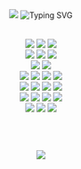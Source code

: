 <div align="center">
  <!-- 헤더 -->
<!--   <img src="https://capsule-render.vercel.app/api?type=waving&height=150&color=0:ff6623,100:ff67d5&section=header&fontColor=ffffff&animation=twinkling&descSize=15&descAlign=100"/>
 -->
<img src="https://capsule-render.vercel.app/api?type=waving&height=150&color=0:9072b9,100:e6acd5&section=header&fontColor=ffffff&animation=twinkling&descSize=20&descAlign=100&height=20"/>
  
  <img src="https://readme-typing-svg.demolab.com?font=Doto&weight=900&pause=10&color=black&background=F8F8F800&center=true&width=500&lines=Hi,+I'm+Soyoung!+Welcome+to+my+GitHub+:D" alt="Typing SVG" />

  <!-- 스택 -->
  </br>
  </br>
  </br>
  <img src="https://img.shields.io/badge/Java-007396?style=flat-square&logo=Java&logoColor=white" />
  <img src="https://img.shields.io/badge/Spring-6DB33F?style=flat-square&logo=Spring&logoColor=white" />
  <img src="https://img.shields.io/badge/SpringBoot-6DB33F?style=flat-square&logo=Spring&logoColor=white" />

  </br>
  <img src="https://img.shields.io/badge/Amazon-FF9900?style=flat-square&logo=Amazon&logoColor=white" />
  <img src="https://img.shields.io/badge/Amazon%20EC2-FF9900?style=flat-square&logo=Amazon%20EC2&logoColor=white" />
  <img src="https://img.shields.io/badge/Amazon%20RDS-527FFF?style=flat-square&logo=Amazon%20RDS&logoColor=white" />

  </br>
  <img src="https://img.shields.io/badge/Apache%20Tomcat-F8DC75?style=flat-square&logo=Apache%20Tomcat&logoColor=white" />
  <img src="https://img.shields.io/badge/Linux-FCC624?style=flat-square&logo=Linux&logoColor=white" />

  </br>
  <img src="https://img.shields.io/badge/Git-F05032?style=flat-square&logo=Git&logoColor=white" />
  <img src="https://img.shields.io/badge/GitHub-181717?style=flat-square&logo=GitHub&logoColor=white" />
  <img src="https://img.shields.io/badge/Slack-4A154B?style=flat-square&logo=Slack&logoColor=white" />
  <img src="https://img.shields.io/badge/Jira-0052CC?style=flat-square&logo=Jira&logoColor=white" />

  </br>
  <img src="https://img.shields.io/badge/Swagger-85EA2D?style=flat-square&logo=Swagger&logoColor=white" />
  <img src="https://img.shields.io/badge/Confluence-172B4D?style=flat-square&logo=Confluence&logoColor=white" />
  <img src="https://img.shields.io/badge/Gradle-02303A?style=flat-square&logo=Gradle&logoColor=white" />
  <img src="https://img.shields.io/badge/JSON-000000?style=flat-square&logo=JSON&logoColor=white" />

  </br>
  <img src="https://img.shields.io/badge/jQuery-0769AD?style=flat-square&logo=jQuery&logoColor=white" />
  <img src="https://img.shields.io/badge/JSP-007396?style=flat-square&logo=JSP&logoColor=white" />
  <img src="https://img.shields.io/badge/MySQL-4479A1?style=flat-square&logo=MySQL&logoColor=white" />
  <img src="https://img.shields.io/badge/MariaDB-003545?style=flat-square&logo=MariaDB&logoColor=white" />

  </br>
  <img src="https://img.shields.io/badge/HTML-E34F26?style=flat-square&logo=HTML5&logoColor=white" />
  <img src="https://img.shields.io/badge/CSS-1572B6?style=flat-square&logo=CSS3&logoColor=white" />
  <img src="https://img.shields.io/badge/Bootstrap-7952B3?style=flat-square&logo=Bootstrap&logoColor=white" />

  </br></br></br>
  <img src="https://github-readme-stats.vercel.app/api?username=syoung522&show_icons=true&theme=dracula"/>

</div>





<!--
**syoung522/syoung522** is a ✨ _special_ ✨ repository because its `README.md` (this file) appears on your GitHub profile.

Here are some ideas to get you started:

- 🔭 I’m currently working on ...
- 🌱 I’m currently learning ...
- 👯 I’m looking to collaborate on ...
- 🤔 I’m looking for help with ...
- 💬 Ask me about ...
- 📫 How to reach me: ...
- 😄 Pronouns: ...
- ⚡ Fun fact: ...
-->


